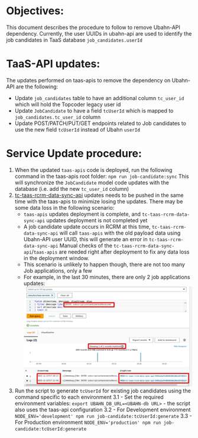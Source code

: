 # Objectives:
This document describes the procedure to follow to remove Ubahn-API dependency.
Currently, the user UUIDs in ubahn-api are used to identify the job candidates in TaaS database `job_candidates.userId`

# TaaS-API updates:
The updates performed on taas-apis to remove the dependency on Ubahn-API are the following:

- Update `job_candidates` table to have an additional column `tc_user_id` which will hold the Topcoder legacy user id
- Update `JobCandidate` to have a field `tcUserId` which is mapped to `job_candidates.tc_user_id` column
- Update POST/PATCH/PUT/GET endpoints related to Job candidates to use the new field `tcUserId` instead of Ubahn `userId`


# Service Update procedure:

1. When the updated `taas-apis` code is deployed, run the following command in the taas-apis root folder: `npm run job-candidate:sync`
   This will synchronize the `JobCandidate` model code updates with the database (i.e. add the new `tc_user_id` column)
2. [tc-taas-rcrm-data-sync-api](https://github.com/topcoder-platform/tc-taas-rcrm-data-sync-api) updates needs to be pushed in the same time
   with the taas-apis to minimize losing the updates.
   There may be some data loss in the following scenario:
   - `taas-apis` updates deployment is complete, and `tc-taas-rcrm-data-sync-api` updates deployment is not completed yet
   - A job candidate update occurs in RCRM at this time, `tc-taas-rcrm-data-sync-api` will call `taas-apis` with the
     old payload data using Ubahn-API user UUID, this will generate an error in `tc-taas-rcrm-data-sync-api`
     Manual checks of the `tc-taas-rcrm-data-sync-api`/`taas-apis` are needed right after deployment to fix any data loss in the deployment window.
   - This scenario is unlikely to happen though, there are not too many Job applications, only a few
   - For example, in the last 30 minutes, there are only 2 job applications updates: ![JobCandiatesUpdates](docs/tc-taas-rcrm-data-sync-api-logInsights.png)
3. Run the script to generate `tcUserId` for existing job candidates using the command specific to each environment
   3.1 - Set the required environment variables: `export UBAHN_DB_URL=<UBAHN-db URL>` - the script also uses the taas-api configuration
   3.2 - For Development environment `NODE_ENV='development' npm run job-candidate:tcUserId:generate`
   3.3 - For Production environment `NODE_ENV='production' npm run job-candidate:tcUserId:generate`
